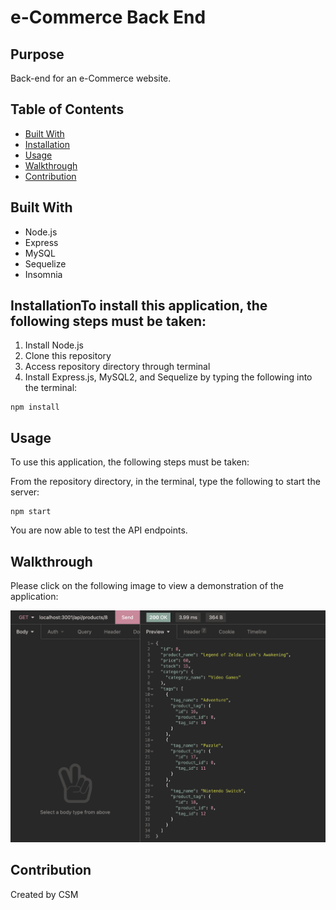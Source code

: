 # e-Commerce Back End
## Purpose
Back-end for an e-Commerce website.
## Table of Contents
- [Built With](#built-with)
- [Installation](#instalaltion)
- [Usage](#usage)
- [Walkthrough](#walkthrough)
- [Contribution](#contribution)
## Built With
- Node.js
- Express
- MySQL
- Sequelize
- Insomnia
## InstallationTo install this application, the following steps must be taken:
1. Install Node.js
2. Clone this repository
3. Access repository directory through terminal
4. Install Express.js, MySQL2, and Sequelize by typing the following into the terminal: 
```
npm install
```
## Usage
To use this application, the following steps must be taken:

From the repository directory, in the terminal, type the following to start the server:
```
npm start
```
You are now able to test the API endpoints.
## Walkthrough
Please click on the following image to view a demonstration of the application: 

[![Walkthrough video](images/e-commerce-sc.png)](https://drive.google.com/file/d/1CLICogvXdMmAWTXR9ZSmGu-jYATtITKP/view?usp=sharing)
## Contribution
Created by CSM